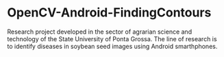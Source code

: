 # OpenCV-Android-FindingContours
Research project developed in the sector of agrarian science and technology of the State University of Ponta Grossa. The line of research is to identify diseases in soybean seed images using Android smarthphones.

